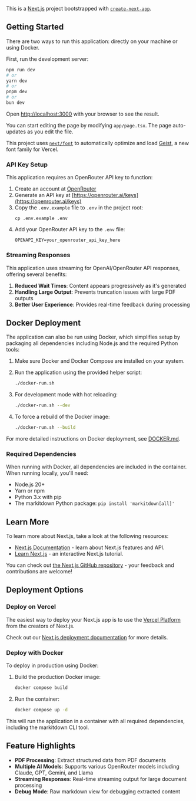 This is a [Next.js](https://nextjs.org) project bootstrapped with [`create-next-app`](https://nextjs.org/docs/app/api-reference/cli/create-next-app).

## Getting Started

There are two ways to run this application: directly on your machine or using Docker.

First, run the development server:

```bash
npm run dev
# or
yarn dev
# or
pnpm dev
# or
bun dev
```

Open [http://localhost:3000](http://localhost:3000) with your browser to see the result.

You can start editing the page by modifying `app/page.tsx`. The page auto-updates as you edit the file.

This project uses [`next/font`](https://nextjs.org/docs/app/building-your-application/optimizing/fonts) to automatically optimize and load [Geist](https://vercel.com/font), a new font family for Vercel.

### API Key Setup

This application requires an OpenRouter API key to function:

1. Create an account at [OpenRouter](https://openrouter.ai)
2. Generate an API key at [https://openrouter.ai/keys](https://openrouter.ai/keys)
3. Copy the `.env.example` file to `.env` in the project root:
   ```
   cp .env.example .env
   ```
4. Add your OpenRouter API key to the `.env` file:
   ```
   OPENAPI_KEY=your_openrouter_api_key_here
   ```

### Streaming Responses

This application uses streaming for OpenAI/OpenRouter API responses, offering several benefits:

1. **Reduced Wait Times**: Content appears progressively as it's generated
2. **Handling Large Output**: Prevents truncation issues with large PDF outputs
3. **Better User Experience**: Provides real-time feedback during processing


## Docker Deployment

The application can also be run using Docker, which simplifies setup by packaging all dependencies including Node.js and the required Python tools:

1. Make sure Docker and Docker Compose are installed on your system.

2. Run the application using the provided helper script:
   ```bash
   ./docker-run.sh
   ```

3. For development mode with hot reloading:
   ```bash
   ./docker-run.sh --dev
   ```

4. To force a rebuild of the Docker image:
   ```bash
   ./docker-run.sh --build
   ```

For more detailed instructions on Docker deployment, see [DOCKER.md](DOCKER.md).

### Required Dependencies

When running with Docker, all dependencies are included in the container. When running locally, you'll need:

- Node.js 20+
- Yarn or npm
- Python 3.x with pip
- The markitdown Python package: `pip install 'markitdown[all]'`

## Learn More

To learn more about Next.js, take a look at the following resources:

- [Next.js Documentation](https://nextjs.org/docs) - learn about Next.js features and API.
- [Learn Next.js](https://nextjs.org/learn) - an interactive Next.js tutorial.

You can check out [the Next.js GitHub repository](https://github.com/vercel/next.js) - your feedback and contributions are welcome!

## Deployment Options

### Deploy on Vercel

The easiest way to deploy your Next.js app is to use the [Vercel Platform](https://vercel.com/new?utm_medium=default-template&filter=next.js&utm_source=create-next-app&utm_campaign=create-next-app-readme) from the creators of Next.js.

Check out our [Next.js deployment documentation](https://nextjs.org/docs/app/building-your-application/deploying) for more details.

### Deploy with Docker

To deploy in production using Docker:

1. Build the production Docker image:
   ```bash
   docker compose build
   ```

2. Run the container:
   ```bash
   docker compose up -d
   ```

This will run the application in a container with all required dependencies, including the markitdown CLI tool.

## Feature Highlights

- **PDF Processing**: Extract structured data from PDF documents
- **Multiple AI Models**: Supports various OpenRouter models including Claude, GPT, Gemini, and Llama
- **Streaming Responses**: Real-time streaming output for large document processing
- **Debug Mode**: Raw markdown view for debugging extracted content
